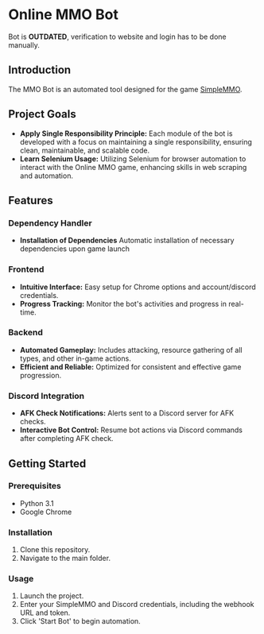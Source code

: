 
# Online MMO Bot
Bot is **OUTDATED**, verification to website and login has to be done manually.

## Introduction
The MMO Bot is an automated tool designed for the game [SimpleMMO](https://web.simple-mmo.com).

## Project Goals
- **Apply Single Responsibility Principle:** Each module of the bot is developed with a focus on maintaining a single responsibility, ensuring clean, maintainable, and scalable code.
- **Learn Selenium Usage:** Utilizing Selenium for browser automation to interact with the Online MMO game, enhancing skills in web scraping and automation.

## Features

### Dependency Handler
- **Installation of Dependencies** Automatic installation of necessary dependencies upon game launch

### Frontend
- **Intuitive Interface:** Easy setup for Chrome options and account/discord credentials.
- **Progress Tracking:** Monitor the bot's activities and progress in real-time.

### Backend
- **Automated Gameplay:** Includes attacking, resource gathering of all types, and other in-game actions.
- **Efficient and Reliable:** Optimized for consistent and effective game progression.

### Discord Integration
- **AFK Check Notifications:** Alerts sent to a Discord server for AFK checks.
- **Interactive Bot Control:** Resume bot actions via Discord commands after completing AFK check.

## Getting Started

### Prerequisites
- Python 3.1
- Google Chrome

### Installation
1. Clone this repository.
2. Navigate to the main folder.

### Usage
1. Launch the project.
2. Enter your SimpleMMO and Discord credentials, including the webhook URL and token.
3. Click 'Start Bot' to begin automation.
